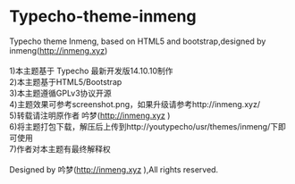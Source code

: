 # Typecho-theme-inmeng<br/>
Typecho theme Inmeng, based on HTML5 and bootstrap,designed by inmeng(http://inmeng.xyz)<br/>
<br/>
1)本主题基于 Typecho 最新开发版14.10.10制作<br/>
2)本主题基于HTML5/Bootstrap<br/>
3)本主题遵循GPLv3协议开源<br/>
4)主题效果可参考screenshot.png，如果升级请参考http://inmeng.xyz/<br/>
5)转载请注明原作者 吟梦(http://inmeng.xyz )<br/>
6)将主题打包下载，解压后上传到http://youtypecho/usr/themes/inmeng/下即可使用<br/>
7)作者对本主题有最终解释权<br/>
<br/>
Designed by 吟梦(http://inmeng.xyz ),All rights reserved.<br/>
